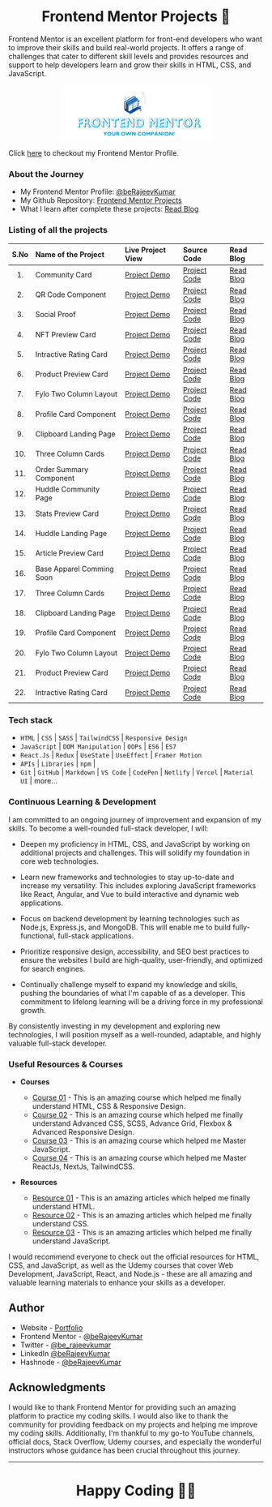 <h1 align="center">Frontend Mentor Projects 🚀</h1>

Frontend Mentor is an excellent platform for front-end developers who want to improve their skills and build real-world projects. It offers a range of challenges that cater to different skill levels and provides resources and support to help developers learn and grow their skills in HTML, CSS, and JavaScript.

<p align="center">  
<img src="./preview.png"/>  
</p>

Click [here](https://www.frontendmentor.io/profile/beRajeevKumar) to checkout my Frontend Mentor Profile.

### About the Journey

- My Frontend Mentor Profile: [@beRajeevKumar](https://www.frontendmentor.io/profile/beRajeevKumar)
- My Github Repository: [Frontend Mentor Projects](https://github.com/beRajeevKumar/Frontend_Mentor)
- What I learn after complete these projects: [Read Blog](https://iamrajeev.me/blog)

### Listing of all the projects

| S.No | Name of the Project         | Live Project View | Source Code      | Read Blog     |
| :--: | :-------------------------- | :---------------- | :--------------- | :------------ |
|  1.  | Community Card              | [Project Demo](https://openfrontendmentor.netlify.app/01-community-card/)| [Project Code](./01-Community-Card/index.html) | [Read Blog](./01-Community-Card/README.md) |
|  2.  | QR Code Component           | [Project Demo](https://openfrontendmentor.netlify.app/02-qr-code-component/index.html)  | [Project Code](./02-qr-code-component/index.html) | [Read Blog]() |
|  3.  | Social Proof                | [Project Demo](https://openfrontendmentor.netlify.app/03-social-proof/index.html)  | [Project Code](./03-social-proof/index.html) | [Read Blog](./03-social-proof/README.md) |
|  4.  | NFT Preview Card            | [Project Demo](https://openfrontendmentor.netlify.app/04-nft-project/index.html)  | [Project Code](./04-nft-project/index.html) | [Read Blog](./04-nft-project/README.md) |
|  5.  |Intractive Rating Card       | [Project Demo](https://openfrontendmentor.netlify.app/05-intractive-rating/index.html)  | [Project Code](./05-intractive-rating/) | [Read Blog](./05-intractive-rating/README.md) |
|  6.  |  Product Preview Card       | [Project Demo](https://openfrontendmentor.netlify.app/06-product-preview/index.html)  | [Project Code](./06-product-preview/) | [Read Blog](./06-product-preview/README.md) |
|  7.  | Fylo Two Column Layout      | [Project Demo](https://openfrontendmentor.netlify.app/07-fylo-two-column-layout/index.html)  | [Project Code](./07-fylo-two-column-layout/index.html) | [Read Blog](./07-fylo-two-column-layout/README.md) |
|  8.  | Profile Card Component      | [Project Demo](https://openfrontendmentor.netlify.app/08-profile-card/index.html)  | [Project Code](./08-profile-card/index.html) | [Read Blog](./08-profile-card/README.md) |
|  9.  | Clipboard Landing Page | [Project Demo](https://openfrontendmentor.netlify.app/09-clipboard-landing-page/index.html)  | [Project Code](./09-clipboard-landing-page/index.html) | [Read Blog](./09-clipboard-landing-page/README.md) |
| 10.  | Three Column Cards          | [Project Demo](https://openfrontendmentor.netlify.app/10-three-column-card/index.html)  | [Project Code](./10-three-column-card/index.html) | [Read Blog](./10-three-column-card/README.md) |
| 11.  | Order Summary Component     | [Project Demo](https://openfrontendmentor.netlify.app/11-Order-summery-component/index.html)  | [Project Code](./11-Order-summery-component/index.html) | [Read Blog](./11-Order-summery-component/README.md) |
| 12.  | Huddle Community Page         | [Project Demo](https://openfrontendmentor.netlify.app/12-Huddle-comm-page/index.html)  | [Project Code](./12-Huddle-comm-page/index.html) | [Read Blog](./12-Huddle-comm-page/README.md) |
| 13.  | Stats Preview Card          | [Project Demo](https://openfrontendmentor.netlify.app/13-stat-preview-card/index.html)  | [Project Code](./13-stat-preview-card/index.html) | [Read Blog](./13-stat-preview-card/README.md) |
| 14.  | Huddle Landing Page          | [Project Demo](https://openfrontendmentor.netlify.app/14-Huddle-landing-page/index.html)  | [Project Code](./14-Huddle-landing-page/index.html) | [Read Blog](./14-Huddle-landing-page/README.md) |
| 15.  | Article Preview Card | [Project Demo](https://openfrontendmentor.netlify.app/15-Article-Preview/index.html)  | [Project Code](./15-Article-Preview/index.html) | [Read Blog]() |
| 16.  | Base Apparel Comming Soon   | [Project Demo](https://openfrontendmentor.netlify.app/16-base-apparel-coming-soon/index.html)  | [Project Code](./16-base-apparel-coming-soon/index.html) | [Read Blog](./16-base-apparel-coming-soon/README.md) |
| 17.  | Three Column Cards          | [Project Demo](https://openfrontendmentor.netlify.app/17-advice-generator-app/index.html)  | [Project Code](./17-advice-generator-app/index.html) | [Read Blog](./17-advice-generator-app/README.md) |
| 18.  | Clipboard Landing Page      | [Project Demo](https://openfrontendmentor.netlify.app/18-chat-app-css-illustration/index.html)  | [Project Code](./18-chat-app-css-illustration/index.html) | [Read Blog](./18-chat-app-css-illustration/README.md) |
| 19.  | Profile Card Component      | [Project Demo](https://openfrontendmentor.netlify.app/19-news-homepage/index.html)  | [Project Code](./19-news-homepage/index.html) | [Read Blog](./19-news-homepage/README.md) |
| 20.  | Fylo Two Column Layout      | [Project Demo](https://openfrontendmentor.netlify.app/20-testimonials-grid-section/index.html)  | [Project Code](./20-testimonials-grid-section/index.html) | [Read Blog](./20-testimonials-grid-section/README.md) |
| 21.  | Product Preview Card        | [Project Demo](https://openfrontendmentor.netlify.app/21-ecommerce-product-page/index.html)  | [Project Code](./21-ecommerce-product-page/index.html) | [Read Blog](./21-ecommerce-product-page/README.md) |
| 22.  | Intractive Rating Card      | [Project Demo](https://openfrontendmentor.netlify.app/22-url-shortening/index.html)  | [Project Code](./22-url-shortening/index.html) | [Read Blog](./22-url-shortening/README.md) |

### Tech stack

- `HTML` | `CSS` | `SASS` | `TailwindCSS` | `Responsive Design`
- `JavaScript` | `DOM Manipulation` | `OOPs` | `ES6` | `ES7`
- `React.Js` | `Redux` | `UseState` | `UseEffect` | `Framer Motion`
- `APIs` | `Libraries` | `npm` |
- `Git` | `GitHub` | `Markdown` | `VS Code` | `CodePen` | `Netlify` | `Vercel` | `Material UI` | more...

### Continuous Learning & Development

I am committed to an ongoing journey of improvement and expansion of my skills. To become a well-rounded full-stack developer, I will:

- Deepen my proficiency in HTML, CSS, and JavaScript by working on additional projects and challenges. This will solidify my foundation in core web technologies.

- Learn new frameworks and technologies to stay up-to-date and increase my versatility. This includes exploring JavaScript frameworks like React, Angular, and Vue to build interactive and dynamic web applications.

- Focus on backend development by learning technologies such as Node.js, Express.js, and MongoDB. This will enable me to build fully-functional, full-stack applications.

- Prioritize responsive design, accessibility, and SEO best practices to ensure the websites I build are high-quality, user-friendly, and optimized for search engines.

- Continually challenge myself to expand my knowledge and skills, pushing the boundaries of what I'm capable of as a developer. This commitment to lifelong learning will be a driving force in my professional growth.

By consistently investing in my development and exploring new technologies, I will position myself as a well-rounded, adaptable, and highly valuable full-stack developer.

### Useful Resources & Courses

- **Courses**

  - [Course 01](https://www.udemy.com/course/design-and-develop-a-killer-website-with-html5-and-css3/) - This is an amazing course which helped me finally understand HTML, CSS & Responsive Design.
  - [Course 02](https://www.udemy.com/course/advanced-css-and-sass/) - This is an amazing course which helped me finally understand Advanced CSS, SCSS, Advance Grid, Flexbox & Advanced Responsive Design.
  - [Course 03](https://www.udemy.com/course/the-complete-javascript-course/) - This is an amazing course which helped me Master JavaScript.
  - [Course 04](https://www.udemy.com/course/the-ultimate-react-course/) - This is an amazing course which helped me Master ReactJs, NextJs, TailwindCSS.

- **Resources**

  - [Resource 01](https://developer.mozilla.org/en-US/docs/Learn/HTML) - This is an amazing articles which helped me finally understand HTML.
  - [Resource 02](https://developer.mozilla.org/en-US/docs/Learn/CSS) - This is an amazing articles which helped me finally understand CSS.
  - [Resource 03](https://developer.mozilla.org/en-US/docs/Learn/JavaScript) - This is an amazing articles which helped me finally understand JavaScript.

I would recommend everyone to check out the official resources for HTML, CSS, and JavaScript, as well as the Udemy courses that cover Web Development, JavaScript, React, and Node.js - these are all amazing and valuable learning materials to enhance your skills as a developer.

## Author

- Website - [Portfolio](https://www.iamrajeev.me)
- Frontend Mentor - [@beRajeevKumar](https://www.frontendmentor.io/profile/beRajeevKumar)
- Twitter - [@be_rajeevkumar](https://x.com/be_rajeevkumar)
- LinkedIn [@beRajeevKumar](https://www.linkedin.com/in/berajeevkumar/)
- Hashnode - [@beRajeevKumar](https://hashnode.com/@beRajeevKumar)

## Acknowledgments

I would like to thank Frontend Mentor for providing such an amazing platform to practice my coding skills. I would also like to thank the community for providing feedback on my projects and helping me improve my coding skills. Additionally, I'm thankful to my go-to YouTube channels, official docs, Stack Overflow, Udemy courses, and especially the wonderful instructors whose guidance has been crucial throughout this journey.

<hr>
<h1 align=center>Happy Coding 👨‍💻</h1>
